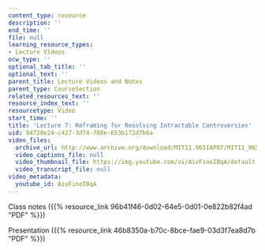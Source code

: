 ```yaml
---
content_type: resource
description: ''
end_time: ''
file: null
learning_resource_types:
- Lecture Videos
ocw_type: ''
optional_tab_title: ''
optional_text: ''
parent_title: Lecture Videos and Notes
parent_type: CourseSection
related_resources_text: ''
resource_index_text: ''
resourcetype: Video
start_time: ''
title: 'Lecture 7: Reframing for Resolving Intractable Controversies'
uid: 94728e24-c427-3d74-708e-653b172d7b6a
video_files:
  archive_url: http://www.archive.org/download/MIT11.965IAP07/MIT11_965IAP07lec07_220k.mp4
  video_captions_file: null
  video_thumbnail_file: https://img.youtube.com/vi/AivFineIBqA/default.jpg
  video_transcript_file: null
video_metadata:
  youtube_id: AivFineIBqA
---
```


Class notes ({{% resource_link 96b41f46-0d02-64e5-0d01-0e822b82f4ad "PDF" %}})

Presentation ({{% resource_link 46b8350a-b70c-8bce-fae9-03d3f7ea8d7b "PDF" %}})



